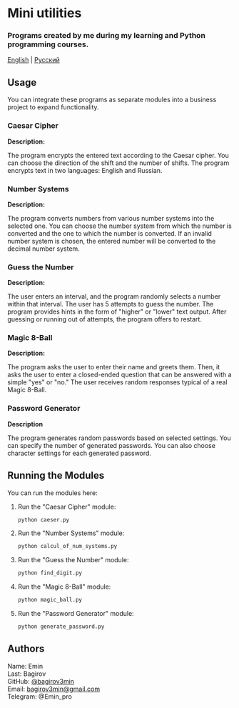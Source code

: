 # Mini utilities

### Programs created by me during my learning and Python programming courses. 

[English](README.md) | [Русский](README-ru.md)


## Usage

You can integrate these programs as separate modules into a business project to expand functionality.

### Caesar Cipher

**Description:**

The program encrypts the entered text according to the Caesar cipher. You can choose the direction of the shift and the number of shifts.
The program encrypts text in two languages: English and Russian.

### Number Systems

**Description:**

The program converts numbers from various number systems into the selected one.
You can choose the number system from which the number is converted and the one to which the number is converted.
If an invalid number system is chosen, the entered number will be converted to the decimal number system.

### Guess the Number

**Description:**

The user enters an interval, and the program randomly selects a number within that interval.
The user has 5 attempts to guess the number. The program provides hints in the form of "higher" or "lower" text output.
After guessing or running out of attempts, the program offers to restart.

### Magic 8-Ball

**Description:**

The program asks the user to enter their name and greets them.
Then, it asks the user to enter a closed-ended question that can be answered with a simple "yes" or "no."
The user receives random responses typical of a real Magic 8-Ball.

### Password Generator

**Description**

The program generates random passwords based on selected settings. You can specify the number of generated passwords.
You can also choose character settings for each generated password.

## Running the Modules

You can run the modules here:

1. Run the "Caesar Cipher" module:
    ```bash
    python caeser.py
   
2. Run the "Number Systems" module:
    ```bash
    python calcul_of_num_systems.py
   
3. Run the "Guess the Number" module:
    ```bash
    python find_digit.py
   
4. Run the "Magic 8-Ball" module:
    ```bash
    python magic_ball.py
   
5. Run the "Password Generator" module:
    ```bash
    python generate_password.py

## Authors

Name: Emin <br>
Last: Bagirov <br>
GitHub: [@bagirov3min](https://github.com/bagirov3min) <br>
Email: bagirov3min@gmail.com <br>
Telegram: @Emin_pro <br>


